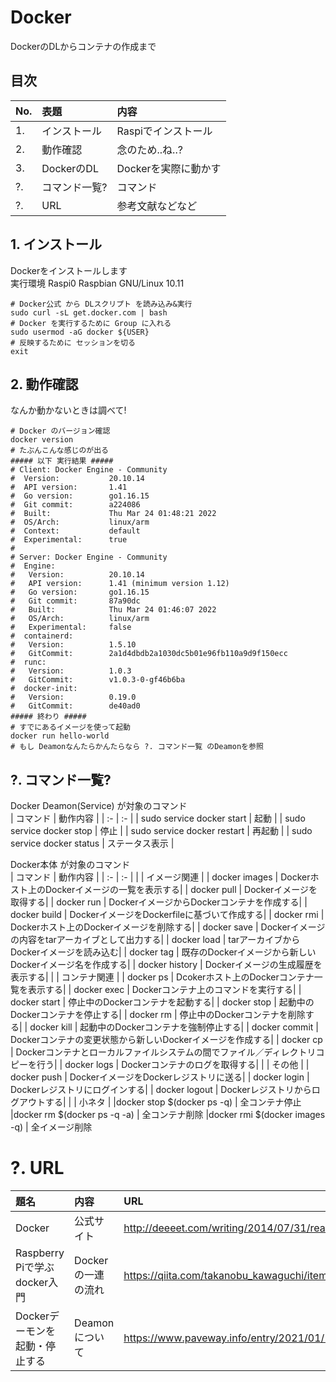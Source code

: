 # Docker
DockerのDLからコンテナの作成まで  
  
## 目次
| No. | 表題 | 内容 |
| :-  | :- | :- |
| 1.  | インストール | Raspiでインストール|
| 2.  | 動作確認 | 念のため..ね..?|
| 3.  | DockerのDL | Dockerを実際に動かす|
| ?.  | コマンド一覧? | コマンド |
| ?.  | URL | 参考文献などなど|
  
  
## 1. インストール
Dockerをインストールします  
実行環境 Raspi0 Raspbian GNU/Linux 10.11  
  
```
# Docker公式 から DLスクリプト を読み込み&実行
sudo curl -sL get.docker.com | bash
# Docker を実行するために Group に入れる
sudo usermod -aG docker ${USER}
# 反映するために セッションを切る
exit
```

## 2. 動作確認
なんか動かないときは調べて!  
  
```
# Docker のバージョン確認
docker version
# たぶんこんな感じのが出る
##### 以下 実行結果 #####
# Client: Docker Engine - Community
#  Version:           20.10.14
#  API version:       1.41
#  Go version:        go1.16.15
#  Git commit:        a224086
#  Built:             Thu Mar 24 01:48:21 2022
#  OS/Arch:           linux/arm
#  Context:           default
#  Experimental:      true
# 
# Server: Docker Engine - Community
#  Engine:
#   Version:          20.10.14
#   API version:      1.41 (minimum version 1.12)
#   Go version:       go1.16.15
#   Git commit:       87a90dc
#   Built:            Thu Mar 24 01:46:07 2022
#   OS/Arch:          linux/arm
#   Experimental:     false
#  containerd:
#   Version:          1.5.10
#   GitCommit:        2a1d4dbdb2a1030dc5b01e96fb110a9d9f150ecc
#  runc:
#   Version:          1.0.3
#   GitCommit:        v1.0.3-0-gf46b6ba
#  docker-init:
#   Version:          0.19.0
#   GitCommit:        de40ad0
##### 終わり #####
# すでにあるイメージを使って起動
docker run hello-world
# もし Deamonなんたらかんたらなら ?. コマンド一覧 のDeamonを参照
```


## ?. コマンド一覧?
Docker Deamon(Service) が対象のコマンド  
| コマンド | 動作内容 |
| :- |  :- |
| sudo service docker start   | 起動          |
| sudo service docker stop    | 停止          |
| sudo service docker restart | 再起動        |
| sudo service docker status  | ステータス表示 |
  
  
Docker本体 が対象のコマンド  
| コマンド | 動作内容 |
| :- |  :- |
|    | イメージ関連 |
| docker images  | Dockerホスト上のDockerイメージの一覧を表示する|
| docker pull    | Dockerイメージを取得する|
| docker run     | DockerイメージからDockerコンテナを作成する|
| docker build   | DockerイメージをDockerfileに基づいて作成する|
| docker rmi     | Dockerホスト上のDockerイメージを削除する|
| docker save    | Dockerイメージの内容をtarアーカイブとして出力する|
| docker load    | tarアーカイブからDockerイメージを読み込む|
| docker tag     | 既存のDockerイメージから新しいDockerイメージ名を作成する|
| docker history | Dockerイメージの生成履歴を表示する|
|    | コンテナ関連 |
| docker ps      | Dcokerホスト上のDockerコンテナ一覧を表示する|
| docker exec    | Dockerコンテナ上のコマンドを実行する|
| docker start   | 停止中のDockerコンテナを起動する|
| docker stop    | 起動中のDockerコンテナを停止する|
| docker rm      | 停止中のDockerコンテナを削除する|
| docker kill    | 起動中のDockerコンテナを強制停止する|
| docker commit  | Dockerコンテナの変更状態から新しいDockerイメージを作成する|
| docker cp      | Dockerコンテナとローカルファイルシステムの間でファイル／ディレクトリコピーを行う|
| docker logs    | Dockerコンテナのログを取得する|
|    | その他      |
| docker push    | DockerイメージをDockerレジストリに送る|
| docker login   | Dockerレジストリにログインする|
| docker logout  | Dockerレジストリからログアウトする|
|    | 小ネタ      |
|docker stop $(docker ps -q)    | 全コンテナ停止
|docker rm $(docker ps -q -a)   | 全コンテナ削除
|docker rmi $(docker images -q) | 全イメージ削除
  
  
# ?. URL
| 題名 | 内容 | URL |
| :-   | :-  | :-  |
|Docker                       | 公式サイト         |<http://deeeet.com/writing/2014/07/31/readme/>                     |
|Raspberry Piで学ぶdocker入門  | Dockerの一連の流れ | <https://qiita.com/takanobu_kawaguchi/items/ea4f588cbdf67fdb89ea> |
|Dockerデーモンを起動・停止する | Deamonについて     | <https://www.paveway.info/entry/2021/01/21/docker_startstop>      |
